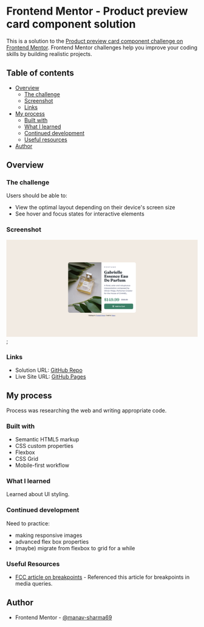 # Frontend Mentor - Product preview card component solution

This is a solution to the [Product preview card component challenge on Frontend Mentor](https://www.frontendmentor.io/challenges/product-preview-card-component-GO7UmttRfa). Frontend Mentor challenges help you improve your coding skills by building realistic projects. 

## Table of contents

- [Overview](#overview)
  - [The challenge](#the-challenge)
  - [Screenshot](#screenshot)
  - [Links](#links)
- [My process](#my-process)
  - [Built with](#built-with)
  - [What I learned](#what-i-learned)
  - [Continued development](#continued-development)
  - [Useful resources](#useful-resources)
- [Author](#author)

## Overview

### The challenge

Users should be able to:

- View the optimal layout depending on their device's screen size
- See hover and focus states for interactive elements

### Screenshot

![](./assets/images/screenshot.jpg);

### Links

- Solution URL: [GitHub Repo](https://github.com/manav-sharma69/frontend-mentor-projects/tree/main/product-review-card-component-main)
- Live Site URL: [GitHub Pages](https://manav-sharma69.github.io/frontend-mentor-projects/product-review-card-component-main/index.html)

## My process
Process was researching the web and writing appropriate code.

### Built with

- Semantic HTML5 markup
- CSS custom properties
- Flexbox
- CSS Grid
- Mobile-first workflow

### What I learned

Learned about UI styling.

### Continued development

Need to practice:
- making responsive images
- advanced flex box properties
- (maybe) migrate from flexbox to grid for a while 

### Useful Resources

- [FCC article on breakpoints](https://www.freecodecamp.org/news/css-media-queries-breakpoints-media-types-standard-resolutions-and-more/) - Referenced this article for breakpoints in media queries.

## Author

- Frontend Mentor - [@manav-sharma69](https://www.frontendmentor.io/profile/manav-sharma69)